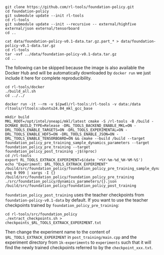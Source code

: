```
git clone https://github.com/rl-tools/foundation-policy.git
cd foundation-policy
git submodule update --init rl-tools
cd rl-tools
git submodule update --init --recursive -- external/highfive external/json external/tensorboard
cd ..
```

```
cat data/foundation-policy-v0.1-data.tar.gz.part_* > data/foundation-policy-v0.1-data.tar.gz
cd rl-tools
tar -xvf ../data/foundation-policy-v0.1-data.tar.gz
cd ..
```

The following can be skipped because the image is also available the Docker Hub and will be automatically downloaded by `docker run` we just include it here for complete reproducibility.
```
cd rl-tools/docker
./build_all.sh
cd ../../
```

```
docker run -it --rm -v $(pwd)/rl-tools:/rl-tools -v data:/data rltools/rltools:ubuntu24.04_mkl_gcc_base
```

```
mkdir build
MKL_ROOT=/opt/intel/oneapi/mkl/latest cmake -S /rl-tools -B /build -DCMAKE_BUILD_TYPE=Release -DRL_TOOLS_BACKEND_ENABLE_MKL=ON -DRL_TOOLS_ENABLE_TARGETS=ON -DRL_TOOLS_EXPERIMENTAL=ON -DRL_TOOLS_ENABLE_HDF5=ON -DRL_TOOLS_ENABLE_JSON=ON -DRL_TOOLS_ENABLE_TENSORBOARD=ON && cmake --build /build --target foundation_policy_pre_training_sample_dynamics_parameters --target foundation_policy_pre_training --target foundation_policy_post_training -j$(nproc)
cd /rl-tools
export RL_TOOLS_EXTRACK_EXPERIMENT=$(date '+%Y-%m-%d_%H-%M-%S')
echo "Experiment: $RL_TOOLS_EXTRACK_EXPERIMENT"
/build/src/foundation_policy/foundation_policy_pre_training_sample_dynamics_parameters
seq 0 999 | xargs -I {} /build/src/foundation_policy/foundation_policy_pre_training ./src/foundation_policy/dynamics_parameters/{}.json
/build/src/foundation_policy/foundation_policy_post_training
```

`foundation_policy_post_training` uses the teacher checkpoints from `foundation-policy-v0.1-data` by default. If you want to use the teacher checkpoints trained by `foundation_policy_pre_training`:
```
cd rl-tools/src/foundation_policy
./extract_checkpoints.sh > checkpoints_$RL_TOOLS_EXTRACK_EXPERIMENT.txt
```
Then change the experiment name to the content of `$RL_TOOLS_EXTRACK_EXPERIMENT` in `post_training/main.cpp` and the experiment directory from `1k-experiments` to `experiments` such that it will find the newly trained checkpoints referred to by the `checkpoint_xxx.txt`.